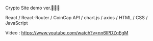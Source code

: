 Crypto Site demo ver.👨🏻‍💻

React / React-Router / CoinCap API / chart.js / axios / HTML / CSS / JavaScript

Video : https://www.youtube.com/watch?v=nn6IPDZqEgM

